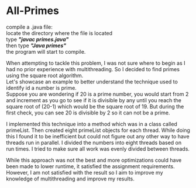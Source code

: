 # All-Primes


compile a .java file:  
locate the directory where the file is located  
type ***"javac primes.java"***  
then type ***"Java primes"***  
the program will start to compile.

When attempting to tackle this problem, I was not sure where to begin as I had no prior experience with multithreading.
So I decided to find primes using the square root algorithm.  
Let's showcase an example to better understand the technique used to identify id a number is prime.  
Suppose you are wondering if 20 is a prime number, you would start from 2 and increment as you go to see if it is divisible by any until you reach the square root of (20-1) which would be the square root of 19. But during the first check, you can see 20 is divisible by 2 so it can not be a prime.

I implemented this technique into a method which was in a class called primeList. Then created eight primeList objects for each thread. While doing this I found it to be inefficient but could not figure out any other way to have threads run in parallel. I divided the numbers into eight threads based on run times. I tried to make sure all work was evenly divided between threads. 

While this approach was not the best and more optimizations could have been made to lower runtime, it satisfied the assignment requirements. However, I am not satisfied with the result so I aim to improve my knowledge of multithreading and improve my results.
